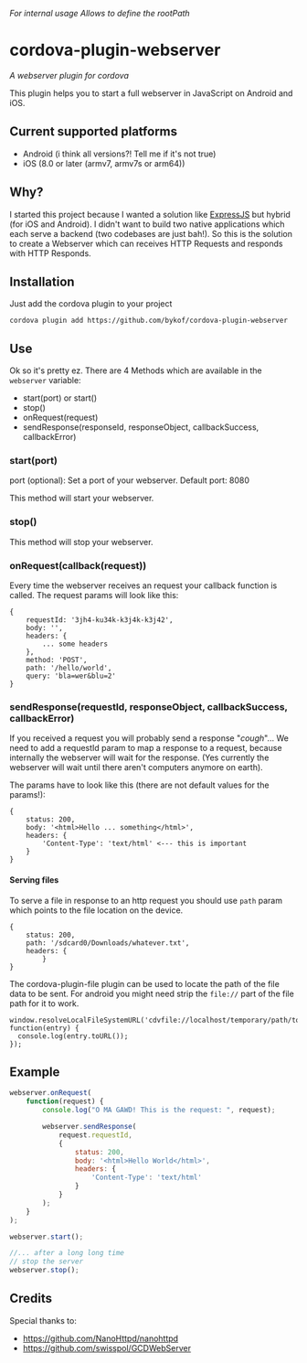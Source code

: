 *For internal usage*
*Allows to define the rootPath*


# cordova-plugin-webserver
*A webserver plugin for cordova*

This plugin helps you to start a full webserver in JavaScript on Android and iOS.

## Current supported platforms

- Android (i think all versions?! Tell me if it's not true)
- iOS (8.0 or later (armv7, armv7s or arm64))

## Why?

I started this project because I wanted a solution like [ExpressJS](http://expressjs.com/de/) but hybrid (for iOS and Android). I didn't want to build two native applications which each serve a backend (two codebases are just bah!). So this is the solution to create a Webserver which can receives HTTP Requests and responds with HTTP Responds.

## Installation

Just add the cordova plugin to your project

`cordova plugin add https://github.com/bykof/cordova-plugin-webserver`

## Use

Ok so it's pretty ez. There are 4 Methods which are available in the `webserver` variable:

- start(port) or start()
- stop()
- onRequest(request)
- sendResponse(responseId, responseObject, callbackSuccess, callbackError)

### start(port)

port (optional): Set a port of your webserver.
Default port: 8080

This method will start your webserver.

### stop()

This method will stop your webserver.

### onRequest(callback(request))

Every time the webserver receives an request your callback function is called. 
The request params will look like this:
```
{
	requestId: '3jh4-ku34k-k3j4k-k3j42',
	body: '',
	headers: {
		... some headers
	},
	method: 'POST',
	path: '/hello/world',
	query: 'bla=wer&blu=2'
}
```

### sendResponse(requestId, responseObject,  callbackSuccess, callbackError)

If you received a request you will probably send a response "*cough*"...
We need to add a requestId param to map a response to a request, because internally the webserver will wait for the response. (Yes currently the webserver will wait until there aren't computers anymore on earth).

The params have to look like this (there are not default values for the params!):
```
{
	status: 200,
	body: '<html>Hello ... something</html>',
	headers: {
		'Content-Type': 'text/html' <--- this is important
	}
}
```

#### Serving files


To serve a file in response to an http request you should use `path` param which points to the file
location on the device. 

```
{
	status: 200,
	path: '/sdcard0/Downloads/whatever.txt',
	headers: {
        }
}
```

The cordova-plugin-file plugin can be used to locate the path of the file data to be sent. For android you
might need strip the `file://` part of the file path for it to work. 
```
window.resolveLocalFileSystemURL('cdvfile://localhost/temporary/path/to/file.mp4', function(entry) {
  console.log(entry.toURL());
});
```

## Example

```javascript
webserver.onRequest(
	function(request) {
		console.log("O MA GAWD! This is the request: ", request);

		webserver.sendResponse(
			request.requestId,
			{
				status: 200,
				body: '<html>Hello World</html>',
				headers: {
					'Content-Type': 'text/html'
				}
			}
		);
	}
);

webserver.start();

//... after a long long time
// stop the server
webserver.stop();
```

## Credits

Special thanks to:

- https://github.com/NanoHttpd/nanohttpd
- https://github.com/swisspol/GCDWebServer
